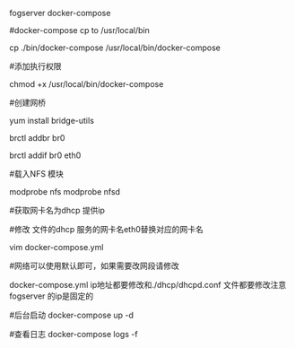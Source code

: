 fogserver  docker-compose

#docker-compose cp to /usr/local/bin

cp ./bin/docker-compose /usr/local/bin/docker-compose

#添加执行权限

chmod +x /usr/local/bin/docker-compose

#创建网桥 

yum install bridge-utils

brctl addbr br0

brctl addif br0 eth0

#载入NFS 模块

modprobe nfs
modprobe nfsd

#获取网卡名为dhcp 提供ip


#修改 文件的dhcp 服务的网卡名eth0替换对应的网卡名 

vim docker-compose.yml

#网络可以使用默认即可，如果需要改网段请修改 

docker-compose.yml ip地址都要修改和./dhcp/dhcpd.conf 文件都要修改注意 fogserver 的ip是固定的

#后台启动
docker-compose up -d 

#查看日志
docker-compose logs -f 



